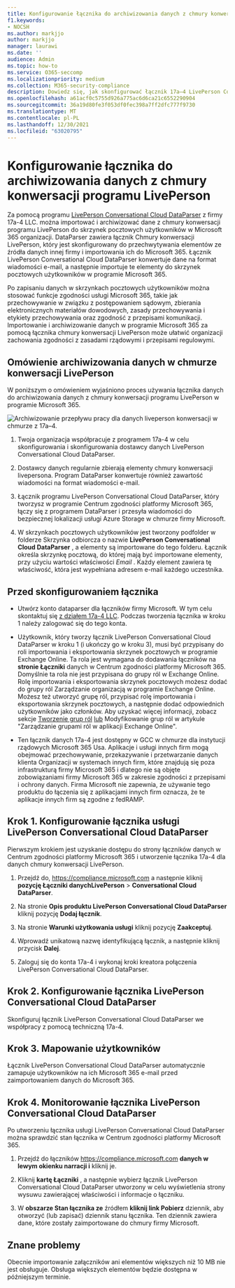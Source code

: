 ```yaml
---
title: Konfigurowanie łącznika do archiwizowania danych z chmury konwersacji programu LivePerson w programie Microsoft 365
f1.keywords:
- NOCSH
ms.author: markjjo
author: markjjo
manager: laurawi
ms.date: ''
audience: Admin
ms.topic: how-to
ms.service: O365-seccomp
ms.localizationpriority: medium
ms.collection: M365-security-compliance
description: Dowiedz się, jak skonfigurować łącznik 17a–4 LivePerson Conversational Cloud DataParser i używać go do importowania i archiwizowania danych z chmury konwersacji programu LivePerson w programie Microsoft 365.
ms.openlocfilehash: a61acf0c5755d926a775ac6d6ca21c6552290904
ms.sourcegitcommit: 36a19d80fe3f053df0fec398a7ff2dfc777f9730
ms.translationtype: MT
ms.contentlocale: pl-PL
ms.lasthandoff: 12/30/2021
ms.locfileid: "63020795"
---
```

# <a name="set-up-a-connector-to-archive-liveperson-conversational-cloud-data"></a>Konfigurowanie łącznika do archiwizowania danych z chmury konwersacji programu LivePerson

Za pomocą programu [LivePerson Conversational Cloud DataParser](https://www.17a-4.com/liveperson-dataparser/) z firmy 17a-4 LLC. można importować i archiwizować dane z chmury konwersacji programu LivePerson do skrzynek pocztowych użytkowników w Microsoft 365 organizacji. DataParser zawiera łącznik Chmury konwersacji LivePerson, który jest skonfigurowany do przechwytywania elementów ze źródła danych innej firmy i importowania ich do Microsoft 365. Łącznik LivePerson Conversational Cloud DataParser konwertuje dane na format wiadomości e-mail, a następnie importuje te elementy do skrzynek pocztowych użytkowników w programie Microsoft 365.

Po zapisaniu danych w skrzynkach pocztowych użytkowników można stosować funkcje zgodności usługi Microsoft 365, takie jak przechowywanie w związku z postępowaniem sądowym, zbierania elektronicznych materiałów dowodowych, zasady przechowywania i etykiety przechowywania oraz zgodność z przepisami komunikacji. Importowanie i archiwizowanie danych w programie Microsoft 365 za pomocą łącznika chmury konwersacji LivePerson może ułatwić organizacji zachowania zgodności z zasadami rządowymi i przepisami regulowymi.

## <a name="overview-of-archiving-liveperson-conversational-cloud-data"></a>Omówienie archiwizowania danych w chmurze konwersacji LivePerson

W poniższym o omówieniem wyjaśniono proces używania łącznika danych do archiwizowania danych z chmury konwersacji programu LivePerson w programie Microsoft 365.

![Archiwizowanie przepływu pracy dla danych liveperson konwersacji w chmurze z 17a–4.](../media/LiveEngageDataParserConnectorWorkflow.png)

1. Twoja organizacja współpracuje z programem 17a-4 w celu skonfigurowania i skonfigurowania dostawcy danych LivePerson Conversational Cloud DataParser.

2. Dostawcy danych regularnie zbierają elementy chmury konwersacji livepersona. Program DataParser konwertuje również zawartość wiadomości na format wiadomości e-mail.

3. Łącznik programu LivePerson Conversational Cloud DataParser, który tworzysz w programie Centrum zgodności platformy Microsoft 365, łączy się z programem DataParser i przesyła wiadomości do bezpiecznej lokalizacji usługi Azure Storage w chmurze firmy Microsoft.

4. W skrzynkach pocztowych użytkowników jest tworzony podfolder w folderze Skrzynka odbiorcza o nazwie **LivePerson Conversational Cloud DataParser** , a elementy są importowane do tego folderu. Łącznik określa skrzynkę pocztową, do której mają być importowane elementy, przy użyciu wartości właściwości *Email* . Każdy element zawiera tę właściwość, która jest wypełniana adresem e-mail każdego uczestnika.

## <a name="before-you-set-up-a-connector"></a>Przed skonfigurowaniem łącznika

- Utwórz konto dataparser dla łączników firmy Microsoft. W tym celu skontaktuj się [z działem 17a-4 LLC](https://www.17a-4.com/contact/). Podczas tworzenia łącznika w kroku 1 należy zalogować się do tego konta.

- Użytkownik, który tworzy łącznik LivePerson Conversational Cloud DataParser w kroku 1 (i ukończy go w kroku 3), musi być przypisany do roli importowania i eksportowania skrzynek pocztowych w programie Exchange Online. Ta rola jest wymagana do dodawania łączników na **stronie Łączniki** danych w Centrum zgodności platformy Microsoft 365. Domyślnie ta rola nie jest przypisana do grupy ról w Exchange Online. Rolę importowania i eksportowania skrzynek pocztowych możesz dodać do grupy ról Zarządzanie organizacją w programie Exchange Online. Możesz też utworzyć grupę ról, przypisać rolę importowania i eksportowania skrzynek pocztowych, a następnie dodać odpowiednich użytkowników jako członków. Aby uzyskać więcej informacji, zobacz sekcje [Tworzenie grup ról](/Exchange/permissions-exo/role-groups#create-role-groups) [lub](/Exchange/permissions-exo/role-groups#modify-role-groups) Modyfikowanie grup ról w artykule "Zarządzanie grupami ról w aplikacji Exchange Online".

- Ten łącznik danych 17a-4 jest dostępny w GCC w chmurze dla instytucji rządowych Microsoft 365 Usa. Aplikacje i usługi innych firm mogą obejmować przechowywanie, przekazywanie i przetwarzanie danych klienta Organizacji w systemach innych firm, które znajdują się poza infrastrukturą firmy Microsoft 365 i dlatego nie są objęte zobowiązaniami firmy Microsoft 365 w zakresie zgodności z przepisami i ochrony danych. Firma Microsoft nie zapewnia, że używanie tego produktu do łączenia się z aplikacjami innych firm oznacza, że te aplikacje innych firm są zgodne z fedRAMP.

## <a name="step-1-set-up-a-liveperson-conversational-cloud-dataparser-connector"></a>Krok 1. Konfigurowanie łącznika usługi LivePerson Conversational Cloud DataParser

Pierwszym krokiem jest uzyskanie dostępu do strony łączników danych w Centrum zgodności platformy Microsoft 365 i utworzenie łącznika 17a-4 dla danych chmury konwersacji LivePerson.

1. Przejdź do, <https://compliance.microsoft.com> a następnie kliknij **pozycję Łączniki danychLivePerson** >  **Conversational Cloud DataParser**.

2. Na stronie **Opis produktu LivePerson Conversational Cloud DataParser** kliknij pozycję **Dodaj łącznik**.

3. Na stronie **Warunki użytkowania usługi** kliknij pozycję **Zaakceptuj**.

4. Wprowadź unikatową nazwę identyfikującą łącznik, a następnie kliknij przycisk **Dalej**.

5. Zaloguj się do konta 17a-4 i wykonaj kroki kreatora połączenia LivePerson Conversational Cloud DataParser.

## <a name="step-2-configure-the-liveperson-conversational-cloud-dataparser-connector"></a>Krok 2. Konfigurowanie łącznika LivePerson Conversational Cloud DataParser

Skonfiguruj łącznik LivePerson Conversational Cloud DataParser we współpracy z pomocą techniczną 17a-4.

## <a name="step-3-map-users"></a>Krok 3. Mapowanie użytkowników

Łącznik LivePerson Conversational Cloud DataParser automatycznie zamapuje użytkowników na ich Microsoft 365 e-mail przed zaimportowaniem danych do Microsoft 365.

## <a name="step-4-monitor-the-liveperson-conversational-cloud-dataparser-connector"></a>Krok 4. Monitorowanie łącznika LivePerson Conversational Cloud DataParser

Po utworzeniu łącznika usługi LivePerson Conversational Cloud DataParser można sprawdzić stan łącznika w Centrum zgodności platformy Microsoft 365.

1. Przejdź do łączników <https://compliance.microsoft.com> **danych w lewym okienku narracji i** kliknij je.

2. Kliknij **kartę Łączniki** , a następnie wybierz łącznik LivePerson Conversational Cloud DataParser utworzony w celu wyświetlenia strony wysuwu zawierającej właściwości i informacje o łączniku.

3. W **obszarze Stan łącznika ze** źródłem **kliknij link Pobierz** dziennik, aby otworzyć (lub zapisać) dziennik stanu łącznika. Ten dziennik zawiera dane, które zostały zaimportowane do chmury firmy Microsoft.

## <a name="known-issues"></a>Znane problemy

Obecnie importowanie załączników ani elementów większych niż 10 MB nie jest obsługuje. Obsługa większych elementów będzie dostępna w późniejszym terminie.
